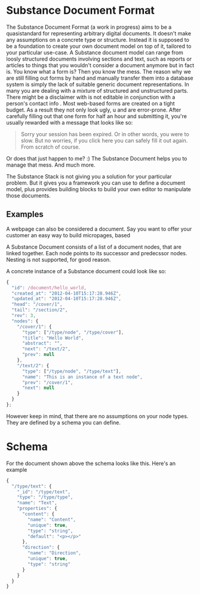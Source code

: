 Substance Document Format
========

The Substance Document Format (a work in progress) aims to be a quasistandard for representing arbitrary digital documents. It doesn't make any assumptions on a concrete type or structure. Instead it is supposed to be a foundation to create your own document model on top of it, tailored to your particular use-case. A Substance document model can range from loosly structured documents involving sections and text, such as reports or articles to things that you wouldn't consider a document anymore but in fact is. You know what a form is? Then you know the mess. The reason why we are still filling out forms by hand and manually transfer them into a database system is simply the lack of suitable generic document representations. In many you are dealing with a mixture of structured and unstructured parts. There might be a disclaimer with is not editable in conjunction with a person's contact info . Most web-based forms are created on a tight budget. As a result they not only look ugly, u and are error-prone. After carefully filling out that one form for half an hour and submitting it, you're usually rewarded with a message that looks like so:

> Sorry your session has been expired. Or in other words, you were to slow. But no worries, if you click here you can safely fill it out again. From scratch of course.

Or does that just happen to me? :) The Substance Document helps you to manage that mess. And much more.

The Substance Stack is not giving you a solution for your particular problem. But it gives you a framework you can use to define a document model, plus provides building blocks to build your own editor to manipulate those documents.


Examples
--------

A webpage can also be considered a document. Say you want to offer your customer an easy way to build micropages, based 

A Substance Document consists of a list of a document nodes, that are linked together. Each node points to its successor and predecssor nodes. Nesting is not supported, for good reason. 

A concrete instance of a Substance document could look like so:

```js
{
  "id": /document/hello_world,
  "created_at": "2012-04-10T15:17:28.946Z",
  "updated_at": "2012-04-10T15:17:28.946Z",
  "head": "/cover/1",
  "tail": "/section/2",
  "rev": 3,
  "nodes": {
    "/cover/1": {
      "type": ["/type/node", "/type/cover"],
      "title": "Hello World",
      "abstract": "",
      "next": "/text/2",
      "prev": null
    },
    "/text/2": {
      "type": ["/type/node", "/type/text"],
      "name": "This is an instance of a text node",
      "prev": "/cover/1",
      "next": null
    }
  }
};
```

However keep in mind, that there are no assumptions on your node types. They are defined by a schema you can define. 

Schema
========

For the document shown above the schema looks like this.
Here's an example 

```js
{
  "/type/text": {
    "_id": "/type/text",
    "type": "/type/type",
    "name": "Text",
    "properties": {
      "content": {
        "name": "Content",
        "unique": true,
        "type": "string",
        "default": "<p></p>"
      },
      "direction": {
        "name": "Direction",
        "unique": true,
        "type": "string"
      }
    }
  }
}
```